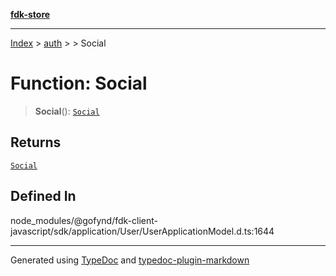 [**fdk-store**](../../../README.md)
***

[Index](../../../API.md) > [auth](../../README.md) > [<internal>](../README.md) > Social

# Function: Social

> **Social**(): [`Social`](../type-aliases/type-alias.Social.md)

## Returns

[`Social`](../type-aliases/type-alias.Social.md)

## Defined In

node\_modules/@gofynd/fdk-client-javascript/sdk/application/User/UserApplicationModel.d.ts:1644

***
Generated using [TypeDoc](https://typedoc.org/) and [typedoc-plugin-markdown](https://www.npmjs.com/package/typedoc-plugin-markdown)
